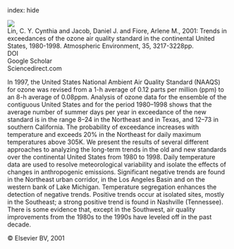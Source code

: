 index: hide

<div class="Citation">
    <div class="Citation-thumb CitationThumb-linked"  data-href="https://doi.org/10.1016/s1352-2310(01)00152-2">
      <img src="https://static.claimspace.cloud/climate-study-static/refs/thumbs/11/Lin_et_al_2001-thumb.png" />
    </div>

  <div class="Citation-body">
    <div class="Citation-text">Lin, C. Y. Cynthia and Jacob, Daniel J. and Fiore, Arlene M., 2001: Trends in exceedances of the ozone air quality standard in the continental United States, 1980-1998. <span class="Article-journal">Atmospheric Environment, </span><span class="Article-volume">35, </span>3217-3228pp.</div>
    <div class="Citation-links">
      <div class="CitationLink" data-href="https://doi.org/10.1016/s1352-2310(01)00152-2">
        <div class="CitationLink-icon CitationLink-Doi"></div>
        <div class="CitationLink-text">DOI</div>
      </div>
      <div class="CitationLink" data-href="https://scholar.google.com/scholar?q=10.1016/s1352-2310(01)00152-2">
        <div class="CitationLink-icon CitationLink-Scholar"></div>
        <div class="CitationLink-text">Google Scholar</div>
      </div>
      <div class="CitationLink" data-href="http://www.sciencedirect.com/science/article/B6VH3-433W771-1/2/4ee0c5d9076c1f8aad96415ff5cb353f">
        <div class="CitationLink-icon CitationLink-Publisher"></div>
        <div class="CitationLink-text">Sciencedirect.com</div>
      </div>
    </div>
  </div>
</div>

In 1997, the United States National Ambient Air Quality Standard (NAAQS) for ozone was revised from a 1-h average of 0.12 parts per million (ppm) to an 8-h average of 0.08ppm. Analysis of ozone data for the ensemble of the contiguous United States and for the period 1980–1998 shows that the average number of summer days per year in exceedance of the new standard is in the range 8–24 in the Northeast and in Texas, and 12–73 in southern California. The probability of exceedance increases with temperature and exceeds 20% in the Northeast for daily maximum temperatures above 305K. We present the results of several different approaches to analyzing the long-term trends in the old and new standards over the continental United States from 1980 to 1998. Daily temperature data are used to resolve meteorological variability and isolate the effects of changes in anthropogenic emissions. Significant negative trends are found in the Northeast urban corridor, in the Los Angeles Basin and on the western bank of Lake Michigan. Temperature segregation enhances the detection of negative trends. Positive trends occur at isolated sites, mostly in the Southeast; a strong positive trend is found in Nashville (Tennessee). There is some evidence that, except in the Southwest, air quality improvements from the 1980s to the 1990s have leveled off in the past decade.

<div class="Citation-copy">
&copy; Elsevier BV, 2001
</div>